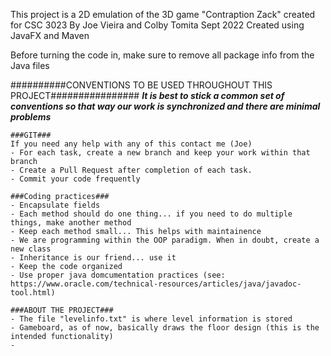 This project is a 2D emulation of the 3D game "Contraption Zack" created for CSC 3023 
By Joe Vieira and Colby Tomita Sept 2022
Created using JavaFX and Maven

Before turning the code in, make sure to remove all package info from the Java files


##########CONVENTIONS TO BE USED THROUGHOUT THIS PROJECT################
***It is best to stick a common set of conventions so that way our work is synchronized and there are minimal problems***

    ###GIT###
    If you need any help with any of this contact me (Joe)
    - For each task, create a new branch and keep your work within that branch
    - Create a Pull Request after completion of each task.
    - Commit your code frequently

    ###Coding practices###
    - Encapsulate fields
    - Each method should do one thing... if you need to do multiple things, make another method
    - Keep each method small... This helps with maintainence 
    - We are programming within the OOP paradigm. When in doubt, create a new class
    - Inheritance is our friend... use it
    - Keep the code organized
    - Use proper java domcumentation practices (see: https://www.oracle.com/technical-resources/articles/java/javadoc-tool.html)

    ###ABOUT THE PROJECT###
    - The file "levelinfo.txt" is where level information is stored
    - Gameboard, as of now, basically draws the floor design (this is the intended functionality)
    - 